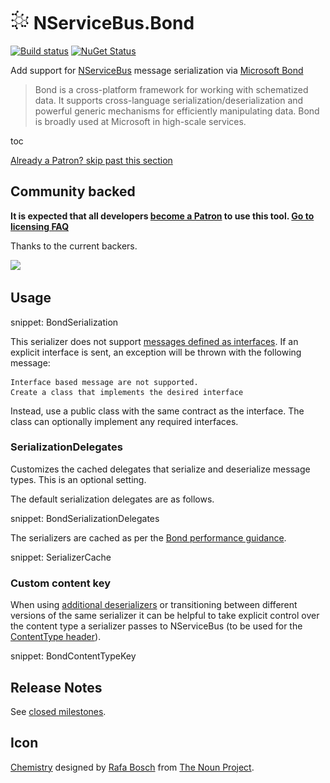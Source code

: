 # <img src="/src/icon.png" height="30px"> NServiceBus.Bond

[![Build status](https://ci.appveyor.com/api/projects/status/qf24j875v1ple12e/branch/master?svg=true)](https://ci.appveyor.com/project/SimonCropp/nservicebus-Bond)
[![NuGet Status](https://img.shields.io/nuget/v/NServiceBus.Bond.svg)](https://www.nuget.org/packages/NServiceBus.Bond/)

Add support for [NServiceBus](https://docs.particular.net/nservicebus/) message serialization via [Microsoft Bond](https://microsoft.github.io/bond/manual/bond_cs.html)

> Bond is a cross-platform framework for working with schematized data. It supports cross-language serialization/deserialization and powerful generic mechanisms for efficiently manipulating data. Bond is broadly used at Microsoft in high-scale services.

toc

<!--- StartOpenCollectiveBackers -->

[Already a Patron? skip past this section](#endofbacking)


## Community backed

**It is expected that all developers [become a Patron](https://opencollective.com/nservicebusextensions/contribute/patron-6976) to use this tool. [Go to licensing FAQ](https://github.com/NServiceBusExtensions/Home/#licensingpatron-faq)**

Thanks to the current backers.

<img src="https://opencollective.com/nservicebusextensions/tiers/patron.svg?width=890&avatarHeight=60&button=false">

<a href="#" id="endofbacking"></a>

<!--- EndOpenCollectiveBackers -->


## Usage

snippet: BondSerialization

This serializer does not support [messages defined as interfaces](https://docs.particular.net/nservicebus/messaging/messages-as-interfaces). If an explicit interface is sent, an exception will be thrown with the following message:

```
Interface based message are not supported.
Create a class that implements the desired interface
```

Instead, use a public class with the same contract as the interface. The class can optionally implement any required interfaces.


### SerializationDelegates

Customizes the cached delegates that serialize and deserialize message types. This is an optional setting.

The default serialization delegates are as follows.

snippet: BondSerializationDelegates

The serializers are cached as per the [Bond performance guidance](https://microsoft.github.io/bond/manual/bond_cs.html#performance).

snippet: SerializerCache


### Custom content key

When using [additional deserializers](https://docs.particular.net/nservicebus/serialization/#specifying-additional-deserializers) or transitioning between different versions of the same serializer it can be helpful to take explicit control over the content type a serializer passes to NServiceBus (to be used for the [ContentType header](https://docs.particular.net/nservicebus/messaging/headers#serialization-headers-nservicebus-contenttype)).

snippet: BondContentTypeKey


## Release Notes

See [closed milestones](../../milestones?state=closed).


## Icon

[Chemistry](https://thenounproject.com/term/Chemistry/107944/) designed by [Rafa Bosch](https://thenounproject.com/Externografico/) from [The Noun Project](https://thenounproject.com).